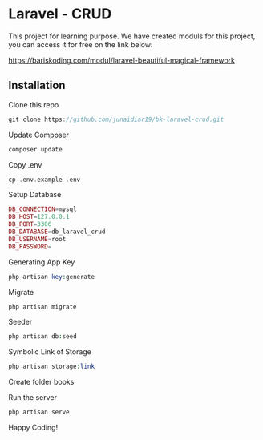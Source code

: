 # Laravel - CRUD

This project for learning purpose. We have created moduls for this project, you can access it for free on the link below:

https://bariskoding.com/modul/laravel-beautiful-magical-framework

## Installation

Clone this repo

```javascript
git clone https://github.com/junaidiar19/bk-laravel-crud.git
```

Update Composer

```php
composer update
```

Copy .env

```php
cp .env.example .env
```

Setup Database

```php
DB_CONNECTION=mysql
DB_HOST=127.0.0.1
DB_PORT=3306
DB_DATABASE=db_laravel_crud
DB_USERNAME=root
DB_PASSWORD=
```

Generating App Key

```php
php artisan key:generate
```

Migrate

```php
php artisan migrate
```

Seeder

```php
php artisan db:seed
```

Symbolic Link of Storage

```php
php artisan storage:link
```

Create folder books

Run the server

```php
php artisan serve
```

Happy Coding!
